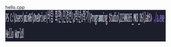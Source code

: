 hello.cpp <br>
<img src = "https://github.com/min06150315/22300265_MKB_DS/blob/main/lab5/result/hello.png" height = "100">